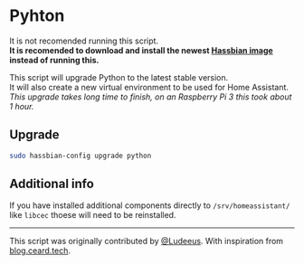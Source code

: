 # Pyhton

It is not recomended running this script.  
**It is recomended to download and install the newest
[Hassbian image][hassbian-image] instead of running this.**  

This script will upgrade Python to the latest stable version.\
It will also create a new virtual environment to be used for Home Assistant.\
_This upgrade takes long time to finish, on an Raspberry Pi 3
this took about 1 hour._

## Upgrade

```bash
sudo hassbian-config upgrade python
```

## Additional info

If you have installed additional components directly to `/srv/homeassistant/`
like `libcec` thoese will need to be reinstalled.

***

This script was originally contributed by [@Ludeeus][ludeeus].
With inspiration from [blog.ceard.tech][blog].

<!--- Links --->
[blog]: https://blog.ceard.tech/2017/12/upgrading-python-virtual-environment.html
[hassbian-image]: https://github.com/home-assistant/pi-gen/releases/latest
[ludeeus]: https://github.com/ludeeus
